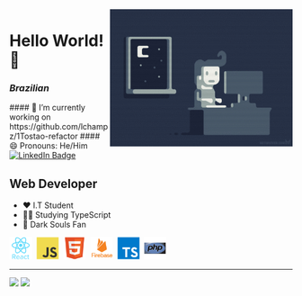 

<!--
**murilo-simoes/murilo-simoes** is a ✨ _special_ ✨ repository because its `README.md` (this file) appears on your GitHub profile.

Here are some ideas to get you started:

- 🔭 I’m currently working on ...
- 🌱 I’m currently learning ...
- 👯 I’m looking to collaborate on ...
- 🤔 I’m looking for help with ...
- 💬 Ask me about ...
- 📫 How to reach me: ...
- 😄 Pronouns: ...
- ⚡ Fun fact: ...
-->
<img src="coding.gif" width = "325px" border-radius="10px" align="right">

# Hello World! 👋

<h3><i>Brazilian</i></h3>
#### 🔭 I’m currently working on https://github.com/lchampz/1Tostao-refactor
#### 😄 Pronouns: He/Him

<br>
<div id="badges">
  <a href = "https://www.linkedin.com/in/murilo-rodrigues-634978207/">
    <img src="https://img.shields.io/badge/LinkedIn-blue?style=for-the-badge&logo=linkedin&logoColor=white" alt="LinkedIn Badge"/>
  </a>
</div>

## Web Developer

- ❤ I.T Student
- 👩‍💻 Studying TypeScript
- 💙 Dark Souls Fan

<div>
  <img src="https://github.com/devicons/devicon/blob/master/icons/react/react-original-wordmark.svg" title="React" alt="React" width="40" height="40"/>&nbsp;
  <img src="https://github.com/devicons/devicon/blob/master/icons/javascript/javascript-original.svg" title="JavaScript" alt="JavaScript" width="40" height="40"/>&nbsp;
  <img src="https://github.com/devicons/devicon/blob/master/icons/html5/html5-original.svg" title="HTML5" alt="HTML" width="40" height="40"/>&nbsp;
  <img src="https://github.com/devicons/devicon/blob/master/icons/firebase/firebase-plain-wordmark.svg" title="Firebase" alt="Firebase" width="40" height="40"/>&nbsp;
  <img src="https://github.com/devicons/devicon/blob/master/icons/typescript/typescript-original.svg" title="TypeScript" alt="TypeScript" width="40" height="40"/>&nbsp;
  <img src="https://github.com/devicons/devicon/blob/master/icons/php/php-original.svg" title="PHP" alt="PHP" width="40" height="40"/>&nbsp;
</div>

---


<div align = "left">
<img height = "200em" src="https://github-readme-stats.vercel.app/api/top-langs/?username=murilo-simoes&show_icons=true&theme=gotham&count_private=true"/>
<img height = "200em" src="https://github-readme-stats.vercel.app/api?username=murilo-simoes&show_icons=true&theme=gotham" />
</div>
